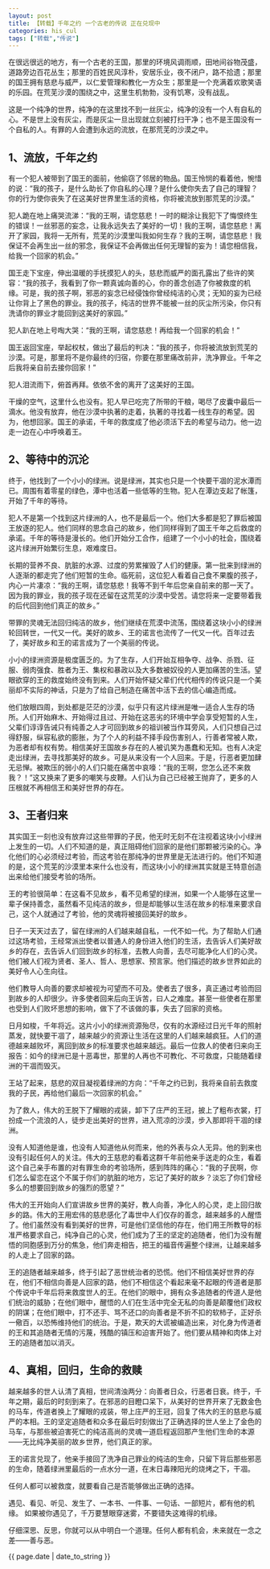 ```yaml
---
layout: post
title: 【转载】千年之约 一个古老的传说 正在兑现中
categories: his_cul
tags: ["转载","传说"]
---
```

在很远很远的地方，有一个古老的王国，那里的环境风调雨顺，田地间谷物茂盛，道路旁边百花丛生；那里的百姓民风淳朴，安居乐业，夜不闭户，路不拾遗；那里的国王拥有慈悲与威严，以仁爱管理和教化一方众生；那里是一个充满着欢歌笑语的乐园。在荒芜沙漠的围绕之中，这里生机勃勃，没有饥寒，没有战乱。

这是一个纯净的世界，纯净的在这里找不到一丝灰尘，纯净的没有一个人有自私的心。不是世上没有灰尘，而是灰尘一旦出现就立刻被打扫干净；也不是王国没有一个自私的人。有罪的人会遭到永远的流放，在那荒芜的沙漠之中。

## 1、流放，千年之约 ##

有一个犯人被带到了国王的面前，他偷窃了邻居的物品。国王怜悯的看着他，惋惜的说：“我的孩子，是什么助长了你自私的心理？是什么使你失去了自己的理智？你的行为使你丧失了在这美好世界里生活的资格，你将被流放到那荒芜的沙漠。” 

犯人跪在地上痛哭流涕：“我的王啊，请您慈悲！一时的糊涂让我犯下了悔恨终生的错误！一丝邪恶的妄念，让我永远失去了美好的一切！我的王啊，请您慈悲！离开了家园，我将一无所有，荒芜的沙漠里叫我如何生存？我的王啊，请您慈悲！我保证不会再生出一丝的邪念，我保证不会再做出任何无理智的妄为！请您相信我，给我一个回家的机会。” 

国王走下宝座，伸出温暖的手抚摸犯人的头，慈悲而威严的面孔露出了些许的笑容：“我的孩子，我看到了你一颗真诚向善的心，你的善念创造了你被救度的机缘。可是，我的孩子啊，邪恶的妄念已经侵蚀你曾经纯洁的心灵；无知的妄为已经让你背上了黑色的罪业。我的孩子，纯洁的世界不能被一丝的灰尘所污染，你只有洗请你的罪业才能回到这美好的家园。” 

犯人趴在地上号啕大哭：“我的王啊，请您慈悲！再给我一个回家的机会！”

国王返回宝座，举起权杖，做出了最后的判决：“我的孩子，你将被流放到荒芜的沙漠。可是，那里将不是你最终的归宿，你要在那里痛改前非，洗净罪业。千年之后我将亲自前去接你回家！” 

犯人泪流雨下，俯首再拜。依依不舍的离开了这美好的王国。 

干燥的空气，这里什么也没有。犯人早已吃完了所带的干粮，喝尽了皮囊中最后一滴水。他没有放弃，他在沙漠中执著的走着，执著的寻找着一线生存的希望。因为，他想回家。国王的承诺，千年的救度成了他必须活下去的希望与动力。他一边走一边在心中呼唤着王。

## 2、等待中的沉沦  ##

终于，他找到了一个小小的绿洲。说是绿洲，其实也只是一个快要干凅的泥水潭而已。周围有着零星的绿色，潭中也活着一些低等的生物。犯人在潭边支起了帐篷，开始了千年的等待。 

犯人不是第一个找到这片绿洲的人，也不是最后一个。他们大多都是犯了罪后被国王放逐的犯人。他们同样的思念自己的故乡，他们同样得到了国王千年之后救度的承诺。千年的等待是漫长的。他们开始分工合作，组建了一个小小的社会，围绕着这片绿洲开始繁衍生息，艰难度日。 

长期的营养不良、肮脏的水源、过度的劳累摧毁了人们的健康。第一批来到绿洲的人逐渐的都走完了他们短暂的生命。临死前，这位犯人看着自己食不果腹的孩子，内心一片凄凉：“我的王啊，请您慈悲！我等不到千年后您亲自前来的那一天了。因为我的罪业，我的孩子现在还留在这荒芜的沙漠中受苦。请您将来一定要带着我的后代回到他们真正的故乡。” 

带罪的灵魂无法回归纯洁的故乡，他们继续在荒漠中流荡，围绕着这块小小的绿洲轮回转世，一代又一代。美好的故乡、王的诺言也流传了一代又一代。百年过去了，美好故乡和王的诺言成为了一个美丽的传说。 

小小的绿洲资源是极度匮乏的。为了生存，人们开始互相争夺、战争、杀戮、征服、弱肉强食、胜者为王、集权和暴政以及大多数被奴役的人更加痛苦的生活。望眼欲穿的王的救度始终没有到来。人们开始怀疑父辈们代代相传的传说只是一个美丽却不实际的神话，只是为了给自己制造在痛苦中活下去的信心编造而成。 

他们放眼四周，到处都是茫茫的沙漠，似乎只有这片绿洲是唯一适合人生存的场所。人们开始麻木、开始得过且过、开始在这恶劣的环境中学会享受短暂的人生，父辈们谆谆告诫只有纯善之人才可回到故乡的祖训被当作耳旁风，人们只想自己过得舒服，纵容私欲的膨胀，为了个人的利益不择手段伤害别人，行善者常被人欺，为恶者却有权有势。相信美好王国故乡存在的人被讥笑为愚蠢和无知。也有人决定走出绿洲，去寻找那美好的故乡。可是从来没有一个人回来。于是，行恶者更加肆无忌惮。被欺压的弱小的人们只能在痛苦中哀嚎：“我的王啊，您怎么还不来救我？！”这又换来了更多的嘲笑与皮鞭。人们认为自己已经被王抛弃了，更多的人压根就不再相信王和美好世界的存在。 

## 3、王者归来  ##

其实国王一刻也没有放弃过这些带罪的子民，他无时无刻不在注视着这块小小绿洲上发生的一切。人们不知道的是，真正阻碍他们回家的是他们那颗被污染的心。净化他们的心必须经过考验，而这考验在那纯净的世界里是无法进行的。他们不知道的是，这个荒芜的沙漠里本来什么也没有，而这块小小的绿洲其实就是王特意创造出来给他们接受考验的场所。 

王的考验很简单：在这看不见故乡，看不见希望的绿洲，如果一个人能够在这里一辈子保持善念，虽然看不见纯洁的故乡，但是却能够以生活在故乡的标准来要求自己，这个人就通过了考验，他的灵魂将被接回美好的故乡。

日子一天天过去了，留在绿洲的人们越来越自私，一代不如一代。为了帮助人们通过这场考验，王经常派出使者以普通人的身份进入他们的生活，去告诉人们美好故乡的存在，去告诉人们回到故乡的标准，去教人向善，去尽可能净化人们的心灵。他们被人们视为贤者、圣人、哲人、思想家、预言家。他们描述的故乡世界如此的美好令人心生向往。

他们教导人向善的要求却被视为可望而不可及。使者去了很多，真正通过考验而回到故乡的人却很少。许多使者回来后向王诉苦，曰人之难度。甚至一些使者在那里也受到人们败坏思想的影响，做下了不该做的事，失去了回家的资格。

日月如梭，千年将近。这片小小的绿洲资源殆尽，仅有的水源经过日光千年的照射蒸发，就快要干凅了，越来越少的资源让生活在这里的人们越来越疯狂。人们的道德越来越败坏，离回到故乡的标准要求也越来越远。最后一位救人的使者归来向王报告：如今的绿洲已是十恶毒世，那里的人再也不可教化、不可救度，只能随着绿洲的干凅而毁灭。

王站了起来，慈悲的双目凝视着绿洲的方向：“千年之约已到，我将亲自前去救度我的子民，再给他们最后一次回家的机会。” 

为了救人，伟大的王脱下了耀眼的戎装，卸下了庄严的王冠，披上了粗布衣裳，打扮成一个流浪的人，徒步走出美好的世界，进入荒凉的沙漠，步入那即将干凅的绿洲。 

没有人知道他是谁，也没有人知道他从何而来，他的外表与众人无异。他的到来也没有引起任何人的关注。伟大的王慈悲的看着这群千年前他亲手送走的众生，看着这个自己亲手布置的对有罪生命的考验场所，感到阵阵的痛心：“我的子民啊，你们怎么留恋在这个不属于你们的肮脏的地方，忘记了美好的故乡？淡忘了你们曾经多么的想要回到故乡的强烈的愿望？” 

伟大的王开始向人们宣讲故乡世界的美好，教人向善，净化人的心灵，走上回归故乡的路。伟大的王用宏伟的慈悲感化了毒世中人们仅存的善念，越来越多的人醒悟了。他们虽然没有看到美好的世界，可是他们坚信他的存在，他们用王所教导的标准严格要求自己，纯净自己的心灵，他们成为了王的坚定的追随者，他们为没有醒悟的同胞感到万分的焦急，他们奔走相告，把王的福音传遍整个绿洲，让越来越多的人走上了回家的路。

王的追随者越来越多，终于引起了恶世统治者的恐慌。他们不相信美好世界的存在，他们不相信向善是人回家的路，他们不相信这个看起来毫不起眼的传道者是那个传说中千年后将来救度世人的王。在他们的眼中，拥有众多追随者的传道人是他们统治的威胁；在他们眼中，醒悟的人们在生活中完全无私的向善是颠覆他们政权的阴谋；在他们眼中，打不还手、骂不还口的向善者是不折不扣的软柿子，正好杀一儆百，以恐怖维持他们的统治。于是，欺天的大谎被编造出来，对化身为传道者的王和其追随者无情的污蔑，残酷的镇压和迫害开始了。他们要从精神和肉体上对王的追随者加以消灭。

## 4、真相，回归，生命的救赎 ##

越来越多的世人认清了真相，世间清浊两分：向善者日众，行恶者日衰。终于，千年之期，最后的时刻到来了。在邪恶的目瞪口呆下，从美好的世界开来了无数金色的马车，传道者换上了耀眼的戎装，带上庄严的王冠，回复了伟大的王的慈悲与威严的本相。王的坚定追随者和众多在最后时刻做出了正确选择的世人坐上了金色的马车，与那些被迫害死亡的纯洁高尚的灵魂一道启程返回那产生他们生命的本源——无比纯净美丽的故乡世界，他们真正的家。 

王的诺言兑现了，他亲手接回了洗净自己罪业的纯洁的生命，只留下背后那些邪恶的生命，随着绿洲里最后的一点水分一道，在末日毒辣阳光的烧烤之下，干凅。

任何人都可以被救度，就要看自己是否能够做出正确的选择。 

遇见、看见、听见、发生了、一本书、一件事、一句话、一部短片，都有他的机缘。 如果被你遇见了，千万要慧眼穿迷雾，不要错失这难得的机缘。 

仔细深思、反思，你就可以从中明白一个道理。任何人都有机会，未来就在一念之差——善与恶。
<p>{{ page.date | date_to_string }}</p>

